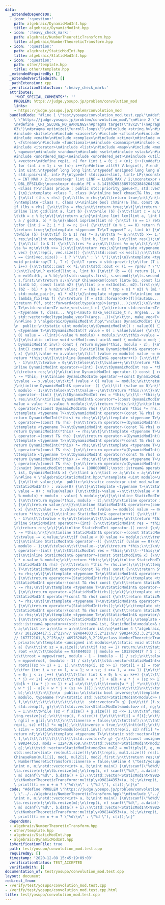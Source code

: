 ```yaml
---
data:
  _extendedDependsOn:
  - icon: ':question:'
    path: algebraic/DynamicModInt.hpp
    title: algebraic/DynamicModInt.hpp
  - icon: ':heavy_check_mark:'
    path: algebraic/NumberTheoreticTransform.hpp
    title: algebraic/NumberTheoreticTransform.hpp
  - icon: ':question:'
    path: algebraic/StaticModInt.hpp
    title: algebraic/StaticModInt.hpp
  - icon: ':question:'
    path: other/template.hpp
    title: other/template.hpp
  _extendedRequiredBy: []
  _extendedVerifiedWith: []
  _pathExtension: cpp
  _verificationStatusIcon: ':heavy_check_mark:'
  attributes:
    '*NOT_SPECIAL_COMMENTS*': ''
    PROBLEM: https://judge.yosupo.jp/problem/convolution_mod
    links:
    - https://judge.yosupo.jp/problem/convolution_mod
  bundledCode: "#line 1 \"test/yosupo/convolution_mod.test.cpp\"\n#define PROBLEM\
    \ \"https://judge.yosupo.jp/problem/convolution_mod\"\n#line 2 \"other/template.hpp\"\
    \n#define _CRT_SECURE_NO_WARNINGS\n#pragma target(\"avx2\")\n#pragma optimize(\"\
    O3\")\n#pragma optimize(\"unroll-loops\")\n#include <string.h>\n#include <algorithm>\n\
    #include <bitset>\n#include <cassert>\n#include <cfloat>\n#include <climits>\n\
    #include <cmath>\n#include <complex>\n#include <ctime>\n#include <deque>\n#include\
    \ <fstream>\n#include <functional>\n#include <iomanip>\n#include <iostream>\n\
    #include <iterator>\n#include <list>\n#include <map>\n#include <memory>\n#include\
    \ <queue>\n#include <random>\n#include <set>\n#include <stack>\n#include <string>\n\
    #include <unordered_map>\n#include <unordered_set>\n#include <utility>\n#include\
    \ <vector>\n#define rep(i, n) for (int i = 0; i < (n); i++)\n#define REP(i, n)\
    \ for (int i = 1; i <= (n); i++)\n#define all(V) V.begin(), V.end()\ntypedef unsigned\
    \ int uint;\ntypedef long long lint;\ntypedef unsigned long long ulint;\ntypedef\
    \ std::pair<int, int> P;\ntypedef std::pair<lint, lint> LP;\nconstexpr int INF\
    \ = INT_MAX / 2;\nconstexpr lint LINF = LLONG_MAX / 2;\nconstexpr double eps =\
    \ DBL_EPSILON;\nconstexpr double PI = 3.141592653589793238462643383279;\ntemplate\
    \ <class T>\nclass prique : public std::priority_queue<T, std::vector<T>, std::greater<T>>\
    \ {\n};\ntemplate <class T, class U>\ninline bool chmax(T& lhs, const U& rhs)\
    \ {\n\tif (lhs < rhs) {\n\t\tlhs = rhs;\n\t\treturn true;\n\t}\n\treturn false;\n\
    }\ntemplate <class T, class U>\ninline bool chmin(T& lhs, const U& rhs) {\n\t\
    if (lhs > rhs) {\n\t\tlhs = rhs;\n\t\treturn true;\n\t}\n\treturn false;\n}\n\
    inline lint gcd(lint a, lint b) {\n\twhile (b) {\n\t\tlint c = a;\n\t\ta = b;\n\
    \t\tb = c % b;\n\t}\n\treturn a;\n}\ninline lint lcm(lint a, lint b) {\n\treturn\
    \ a / gcd(a, b) * b;\n}\nbool isprime(lint n) {\n\tif (n == 1) return false;\n\
    \tfor (int i = 2; i * i <= n; i++) {\n\t\tif (n % i == 0) return false;\n\t}\n\
    \treturn true;\n}\ntemplate <typename T>\nT mypow(T a, lint b) {\n\tT res(1);\n\
    \twhile (b) {\n\t\tif (b & 1) res *= a;\n\t\ta *= a;\n\t\tb >>= 1;\n\t}\n\treturn\
    \ res;\n}\nlint modpow(lint a, lint b, lint m) {\n\tlint res(1);\n\twhile (b)\
    \ {\n\t\tif (b & 1) {\n\t\t\tres *= a;\n\t\t\tres %= m;\n\t\t}\n\t\ta *= a;\n\t\
    \ta %= m;\n\t\tb >>= 1;\n\t}\n\treturn res;\n}\ntemplate <typename T>\nvoid printArray(std::vector<T>&\
    \ vec) {\n\trep(i, vec.size()) {\n\t\tstd::cout << vec[i];\n\t\tstd::cout << (i\
    \ == (int)vec.size() - 1 ? \"\\n\" : \" \");\n\t}\n}\ntemplate <typename T>\n\
    void printArray(T l, T r) {\n\tT rprev = std::prev(r);\n\tfor (T i = l; i != r;\
    \ i++) {\n\t\tstd::cout << *i;\n\t\tstd::cout << (i == rprev ? \"\\n\" : \" \"\
    );\n\t}\n}\nLP extGcd(lint a, lint b) {\n\tif (b == 0) return {1, 0};\n\tLP s\
    \ = extGcd(b, a % b);\n\tstd::swap(s.first, s.second);\n\ts.second -= a / b *\
    \ s.first;\n\treturn s;\n}\nLP ChineseRem(const lint& b1, const lint& m1, const\
    \ lint& b2, const lint& m2) {\n\tlint p = extGcd(m1, m2).first;\n\tlint tmp =\
    \ (b2 - b1) * p % m2;\n\tlint r = (b1 + m1 * tmp + m1 * m2) % (m1 * m2);\n\treturn\
    \ std::make_pair(r, m1 * m2);\n}\ntemplate <typename F>\ninline constexpr decltype(auto)\
    \ lambda_fix(F&& f) {\n\treturn [f = std::forward<F>(f)](auto&&... args) {\n\t\
    \treturn f(f, std::forward<decltype(args)>(args)...);\n\t};\n}\ntemplate <typename\
    \ T>\nstd::vector<T> make_vec(size_t n) {\n\treturn std::vector<T>(n);\n}\ntemplate\
    \ <typename T, class... Args>\nauto make_vec(size_t n, Args&&... args) {\n\treturn\
    \ std::vector<decltype(make_vec<T>(args...))>(\n\t\tn, make_vec<T>(std::forward<Args>(args)...));\n\
    }\n#line 3 \"algebraic/DynamicModInt.hpp\"\nclass DynamicModInt {\n\tlint value;\n\
    \n  public:\n\tstatic uint modulo;\n\tDynamicModInt() : value(0) {}\n\ttemplate\
    \ <typename T>\n\tDynamicModInt(T value = 0) : value(value) {\n\t\tif (value <\
    \ 0) value = -(lint)(-value % modulo) + modulo;\n\t\tthis->value = value % modulo;\n\
    \t}\n\tstatic inline void setMod(const uint& mod) { modulo = mod; }\n\tinline\
    \ DynamicModInt inv() const { return mypow(*this, modulo - 2); }\n\tinline operator\
    \ int() const { return value; }\n\tinline DynamicModInt& operator+=(const DynamicModInt&\
    \ x) {\n\t\tvalue += x.value;\n\t\tif (value >= modulo) value -= modulo;\n\t\t\
    return *this;\n\t}\n\tinline DynamicModInt& operator++() {\n\t\tif (value == modulo\
    \ - 1)\n\t\t\tvalue = 0;\n\t\telse\n\t\t\tvalue++;\n\t\treturn *this;\n\t}\n\t\
    inline DynamicModInt operator++(int) {\n\t\tDynamicModInt res = *this;\n\t\t--*this;\n\
    \t\treturn res;\n\t}\n\tinline DynamicModInt operator-() const { return DynamicModInt(0)\
    \ -= *this; }\n\tinline DynamicModInt& operator-=(const DynamicModInt& x) {\n\t\
    \tvalue -= x.value;\n\t\tif (value < 0) value += modulo;\n\t\treturn *this;\n\t\
    }\n\tinline DynamicModInt& operator--() {\n\t\tif (value == 0)\n\t\t\tvalue =\
    \ modulo - 1;\n\t\telse\n\t\t\tvalue--;\n\t\treturn *this;\n\t}\n\tinline DynamicModInt\
    \ operator--(int) {\n\t\tDynamicModInt res = *this;\n\t\t--*this;\n\t\treturn\
    \ res;\n\t}\n\tinline DynamicModInt& operator*=(const DynamicModInt& x) {\n\t\t\
    value = value * x.value % modulo;\n\t\treturn *this;\n\t}\n\tinline DynamicModInt&\
    \ operator/=(const DynamicModInt& rhs) {\n\t\treturn *this *= rhs.inv();\n\t}\n\
    \ttemplate <typename T>\n\tDynamicModInt operator+(const T& rhs) const {\n\t\t\
    return DynamicModInt(*this) += rhs;\n\t}\n\ttemplate <typename T>\n\tDynamicModInt&\
    \ operator+=(const T& rhs) {\n\t\treturn operator+=(DynamicModInt(rhs));\n\t}\n\
    \ttemplate <typename T>\n\tDynamicModInt operator-(const T& rhs) const {\n\t\t\
    return DynamicModInt(*this) -= rhs;\n\t}\n\ttemplate <typename T>\n\tDynamicModInt&\
    \ operator-=(const T& rhs) {\n\t\treturn operator-=(DynamicModInt(rhs));\n\t}\n\
    \ttemplate <typename T>\n\tDynamicModInt operator*(const T& rhs) const {\n\t\t\
    return DynamicModInt(*this) *= rhs;\n\t}\n\ttemplate <typename T>\n\tDynamicModInt&\
    \ operator*=(const T& rhs) {\n\t\treturn operator*=(DynamicModInt(rhs));\n\t}\n\
    \ttemplate <typename T>\n\tDynamicModInt operator/(const T& rhs) const {\n\t\t\
    return DynamicModInt(*this) /= rhs;\n\t}\n\ttemplate <typename T>\n\tDynamicModInt&\
    \ operator/=(const T& rhs) {\n\t\treturn operator/=(DynamicModInt(rhs));\n\t}\n\
    };\nuint DynamicModInt::modulo = 1000000007;\nstd::istream& operator>>(std::istream&\
    \ ist, DynamicModInt& x) {\n\tlint a;\n\tist >> a;\n\tx = a;\n\treturn ist;\n\
    }\n#line 4 \"algebraic/StaticModInt.hpp\"\ntemplate <uint modulo>\nclass StaticModInt\
    \ {\n\tlint value;\n\n  public:\n\tstatic constexpr uint mod_value = modulo;\n\
    \tStaticModInt() : value(0) {\n\t}\n\ttemplate <typename T>\n\tStaticModInt(T\
    \ value = 0) : value(value) {\n\t\tthis->value =\n\t\t\t(value < 0 ? -(-value\
    \ % modulo) + modulo : value) % modulo;\n\t}\n\tinline StaticModInt inv() const\
    \ {\n\t\treturn mypow(*this, modulo - 2);\n\t}\n\tinline operator int() const\
    \ {\n\t\treturn value;\n\t}\n\tinline StaticModInt& operator+=(const StaticModInt&\
    \ x) {\n\t\tvalue += x.value;\n\t\tif (value >= modulo) value -= modulo;\n\t\t\
    return *this;\n\t}\n\tinline StaticModInt& operator++() {\n\t\tif (value == modulo\
    \ - 1)\n\t\t\tvalue = 0;\n\t\telse\n\t\t\tvalue++;\n\t\treturn *this;\n\t}\n\t\
    inline StaticModInt operator++(int) {\n\t\tStaticModInt res = *this;\n\t\t++*this;\n\
    \t\treturn res;\n\t}\n\tinline StaticModInt operator-() const {\n\t\treturn StaticModInt(0)\
    \ -= *this;\n\t}\n\tinline StaticModInt& operator-=(const StaticModInt& x) {\n\
    \t\tvalue -= x.value;\n\t\tif (value < 0) value += modulo;\n\t\treturn *this;\n\
    \t}\n\tinline StaticModInt& operator--() {\n\t\tif (value == 0)\n\t\t\tvalue =\
    \ modulo - 1;\n\t\telse\n\t\t\tvalue--;\n\t\treturn *this;\n\t}\n\tinline StaticModInt\
    \ operator--(int) {\n\t\tStaticModInt res = *this;\n\t\t--*this;\n\t\treturn res;\n\
    \t}\n\tinline StaticModInt& operator*=(const StaticModInt& x) {\n\t\tvalue = value\
    \ * x.value % modulo;\n\t\treturn *this;\n\t}\n\tinline StaticModInt& operator/=(const\
    \ StaticModInt& rhs) {\n\t\treturn *this *= rhs.inv();\n\t}\n\ttemplate <typename\
    \ T>\n\tStaticModInt operator+(const T& rhs) const {\n\t\treturn StaticModInt(*this)\
    \ += rhs;\n\t}\n\ttemplate <typename T>\n\tStaticModInt& operator+=(const T& rhs)\
    \ {\n\t\treturn operator+=(StaticModInt(rhs));\n\t}\n\ttemplate <typename T>\n\
    \tStaticModInt operator-(const T& rhs) const {\n\t\treturn StaticModInt(*this)\
    \ -= rhs;\n\t}\n\ttemplate <typename T>\n\tStaticModInt& operator-=(const T& rhs)\
    \ {\n\t\treturn operator-=(StaticModInt(rhs));\n\t}\n\ttemplate <typename T>\n\
    \tStaticModInt operator*(const T& rhs) const {\n\t\treturn StaticModInt(*this)\
    \ *= rhs;\n\t}\n\ttemplate <typename T>\n\tStaticModInt& operator*=(const T& rhs)\
    \ {\n\t\treturn operator*=(StaticModInt(rhs));\n\t}\n\ttemplate <typename T>\n\
    \tStaticModInt operator/(const T& rhs) const {\n\t\treturn StaticModInt(*this)\
    \ /= rhs;\n\t}\n\ttemplate <typename T>\n\tStaticModInt& operator/=(const T& rhs)\
    \ {\n\t\treturn operator/=(StaticModInt(rhs));\n\t}\n};\ntemplate <uint modulo>\n\
    std::istream& operator>>(std::istream& ist, StaticModInt<modulo>& x) {\n\tlint\
    \ a;\n\tist >> a;\n\tx = a;\n\treturn ist;\n}\n#line 4 \"algebraic/NumberTheoreticTransform.hpp\"\
    \n// 1012924417,5,2^21\n// 924844033,5,2^21\n// 998244353,3,2^23\n// 1224736769,3,2^24\n\
    // 167772161,3,2^25\n// 469762049,3,2^26\nclass NumberTheoreticTransform {\n \
    \ private:\n\ttemplate <unsigned int modulo>\n\tstatic void ntt(std::vector<StaticModInt<modulo>>&\
    \ a) {\n\t\tint sz = a.size();\n\t\tif (sz == 1) return;\n\t\tStaticModInt<modulo>\
    \ root =\n\t\t\tmodulo == 924844033 || modulo == 1012924417 ? 5 : 3;\n\t\tif (inverse)\n\
    \t\t\troot = mypow(root, modulo - 1 - (modulo - 1) / sz);\n\t\telse\n\t\t\troot\
    \ = mypow(root, (modulo - 1) / sz);\n\t\tstd::vector<StaticModInt<modulo>> b(sz),\
    \ roots((sz >> 1) + 1, 1);\n\t\trep(i, sz >> 1) roots[i + 1] = roots[i] * root;\n\
    \t\tfor (int i = sz >> 1, w = 1; w < sz; i >>= 1, w <<= 1) {\n\t\t\tfor (int j\
    \ = 0; j < i; j++) {\n\t\t\t\tfor (int k = 0; k < w; k++) {\n\t\t\t\t\tb[k + ((w\
    \ * j) << 1)] =\n\t\t\t\t\t\ta[k + w * j] + a[k + w * j + (sz >> 1)];\n\t\t\t\t\
    \tb[k + ((w * j) << 1) + w] =\n\t\t\t\t\t\troots[w * j] *\n\t\t\t\t\t\t(a[k +\
    \ w * j] - a[k + w * j + (sz >> 1)]);\n\t\t\t\t}\n\t\t\t}\n\t\t\tstd::swap(a,\
    \ b);\n\t\t}\n\t}\n\n  public:\n\tstatic bool inverse;\n\ttemplate <unsigned int\
    \ modulo, typename T>\n\tstatic std::vector<StaticModInt<modulo>> multiply(std::vector<T>\
    \ f,\n\t\t\t\t\t\t\t\t\t\t\t\t\t  std::vector<T> g) {\n\t\tif (f.size() < g.size())\
    \ std::swap(f, g);\n\t\tstd::vector<StaticModInt<modulo>> nf, ng;\n\t\tint sz\
    \ = 1;\n\t\twhile (sz < f.size() + g.size()) sz <<= 1;\n\t\tnf.resize(sz);\n\t\
    \tng.resize(sz);\n\t\trep(i, f.size()) {\n\t\t\tnf[i] = f[i];\n\t\t\tif (i < g.size())\
    \ ng[i] = g[i];\n\t\t}\n\t\tinverse = false;\n\t\tntt(nf);\n\t\tntt(ng);\n\t\t\
    rep(i, sz) nf[i] *= ng[i];\n\t\tinverse = true;\n\t\tntt(nf);\n\t\tStaticModInt<modulo>\
    \ szinv = StaticModInt<modulo>(sz).inv();\n\t\trep(i, sz) nf[i] *= szinv;\n\t\t\
    return nf;\n\t}\n\ttemplate <typename T>\n\tstatic std::vector<lint> multiply_plain(std::vector<T>\
    \ f,\n\t\t\t\t\t\t\t\t\t\t\tstd::vector<T> g) {\n\t\tconst unsigned int mod1 =\
    \ 998244353, mod2 = 1224736769;\n\t\tstd::vector<StaticModInt<mod1>> mul1 = multiply(f,\
    \ g);\n\t\tstd::vector<StaticModInt<mod2>> mul2 = multiply(f, g, mod2);\n\t\t\
    std::vector<lint> res(mul1.size());\n\t\trep(i, mul1.size()) res[i] =\n\t\t\t\
    ChineseRem(mul1[i], mod1, mul2[i], mod2).first;\n\t\treturn res;\n\t}\n};\nbool\
    \ NumberTheoreticTransform::inverse = false;\n#line 4 \"test/yosupo/convolution_mod.test.cpp\"\
    \nint n, m;\nstd::vector<int> a, b;\nint main() {\n\tscanf(\"%d%d\", &n, &m);\n\
    \ta.resize(n);\n\tb.resize(m);\n\trep(i, n) scanf(\"%d\", a.data() + i);\n\trep(i,\
    \ m) scanf(\"%d\", b.data() + i);\n\tstd::vector<StaticModInt<998244353>> c =\n\
    \t\tNumberTheoreticTransform::multiply<998244353>(a, b);\n\trep(i, n + m - 1)\
    \ printf((i == n + m ? \"%d\\n\" : \"%d \"), c[i]);\n}\n"
  code: "#define PROBLEM \"https://judge.yosupo.jp/problem/convolution_mod\"\n#include\
    \ \"../../algebraic/NumberTheoreticTransform.hpp\"\n#include \"../../other/template.hpp\"\
    \nint n, m;\nstd::vector<int> a, b;\nint main() {\n\tscanf(\"%d%d\", &n, &m);\n\
    \ta.resize(n);\n\tb.resize(m);\n\trep(i, n) scanf(\"%d\", a.data() + i);\n\trep(i,\
    \ m) scanf(\"%d\", b.data() + i);\n\tstd::vector<StaticModInt<998244353>> c =\n\
    \t\tNumberTheoreticTransform::multiply<998244353>(a, b);\n\trep(i, n + m - 1)\
    \ printf((i == n + m ? \"%d\\n\" : \"%d \"), c[i]);\n}"
  dependsOn:
  - algebraic/NumberTheoreticTransform.hpp
  - other/template.hpp
  - algebraic/StaticModInt.hpp
  - algebraic/DynamicModInt.hpp
  isVerificationFile: true
  path: test/yosupo/convolution_mod.test.cpp
  requiredBy: []
  timestamp: '2020-12-08 15:45:19+09:00'
  verificationStatus: TEST_ACCEPTED
  verifiedWith: []
documentation_of: test/yosupo/convolution_mod.test.cpp
layout: document
redirect_from:
- /verify/test/yosupo/convolution_mod.test.cpp
- /verify/test/yosupo/convolution_mod.test.cpp.html
title: test/yosupo/convolution_mod.test.cpp
---
```

